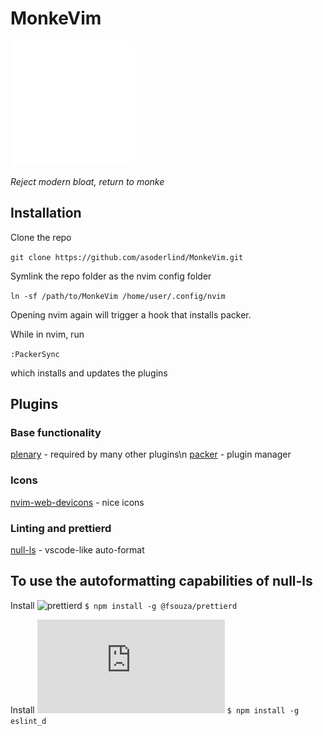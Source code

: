 # MonkeVim

<img src="white_transparent.png" width="200" height="200" />

_Reject modern bloat, return to monke_

## Installation

Clone the repo

`git clone https://github.com/asoderlind/MonkeVim.git`

Symlink the repo folder as the nvim config folder

`ln -sf /path/to/MonkeVim /home/user/.config/nvim`

Opening nvim again will trigger a hook that installs packer.

While in nvim, run

`:PackerSync`

which installs and updates the plugins

## Plugins

### Base functionality

[plenary](https://github.com/nvim-lua/plenary.nvim) - required by many other plugins\n
[packer](https://github.com/wbthomason/packer.nvim) - plugin manager

### Icons

[nvim-web-devicons](https://github.com/kyazdani42/nvim-web-devicons) - nice icons

### Linting and prettierd

[null-ls](https://github.com/jose-elias-alvarez/null-ls.nvim") - vscode-like auto-format

## To use the autoformatting capabilities of null-ls

Install ![prettierd](https://github.com/fsouza/prettierd#installation-guide)
`$ npm install -g @fsouza/prettierd`

Install ![eslint_d](https://github.com/mantoni/eslint_d.js#install)
`$ npm install -g eslint_d`
